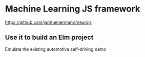 # Machine Learning JS framework 

https://github.com/janhuenermann/neurojs

## Use it to build an Elm project

Emulate the existing automotive self-driving demo 
